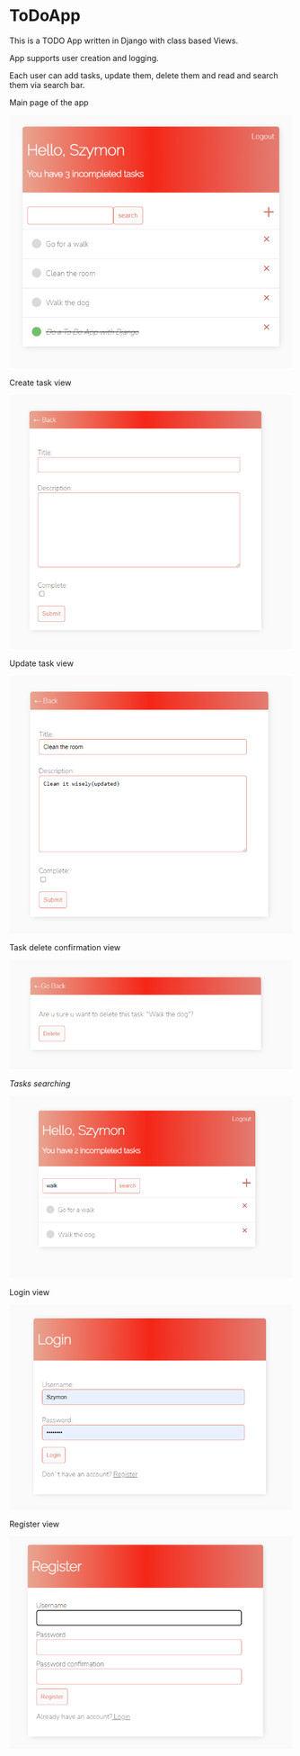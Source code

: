 # ToDoApp
This is a TODO App written in Django with class based Views.

App supports user creation and logging.

Each user can add tasks, update them, delete them and read and search them via search bar.

Main page of the app


![main page of the app](https://github.com/sDebski/ToDoApp/blob/master/images/tasks.png?raw=true)



Create task view


![Create task view](https://github.com/sDebski/ToDoApp/blob/master/images/create-task.png?raw=true)


Update task view


![Update task view](https://github.com/sDebski/ToDoApp/blob/master/images/task-update.png?raw=true)


Task delete confirmation view


![Task delete confirmation view](https://github.com/sDebski/ToDoApp/blob/master/images/delete-task.png?raw=true)


*Tasks searching*


![*Tasks searching*](https://github.com/sDebski/ToDoApp/blob/master/images/tasks-search.png?raw=true)


Login view


![Login view](https://github.com/sDebski/ToDoApp/blob/master/images/login.png?raw=true)


Register view


![Register view](https://github.com/sDebski/ToDoApp/blob/master/images/register.png?raw=true)


